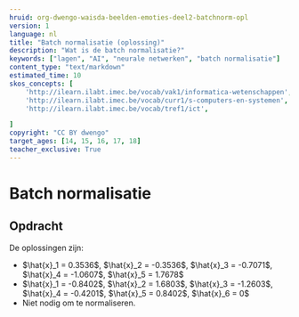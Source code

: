 ```yaml
---
hruid: org-dwengo-waisda-beelden-emoties-deel2-batchnorm-opl
version: 1
language: nl
title: "Batch normalisatie (oplossing)"
description: "Wat is de batch normalisatie?"
keywords: ["lagen", "AI", "neurale netwerken", "batch normalisatie"]
content_type: "text/markdown"
estimated_time: 10
skos_concepts: [
    'http://ilearn.ilabt.imec.be/vocab/vak1/informatica-wetenschappen', 
    'http://ilearn.ilabt.imec.be/vocab/curr1/s-computers-en-systemen',
    'http://ilearn.ilabt.imec.be/vocab/tref1/ict',

]
copyright: "CC BY dwengo"
target_ages: [14, 15, 16, 17, 18]
teacher_exclusive: True
---
```


# Batch normalisatie

<div class="dwengo-content assignment">
<h2 class="title">Opdracht</h2>
<div class="content">
De oplossingen zijn:
<ul>
    <li>$\hat{x}_1 = 0.3536$, $\hat{x}_2 = -0.3536$, $\hat{x}_3 = -0.7071$, $\hat{x}_4 = -1.0607$, $\hat{x}_5 = 1.7678$</li>
    <li>$\hat{x}_1 = -0.8402$, $\hat{x}_2 = 1.6803$, $\hat{x}_3 = -1.2603$, $\hat{x}_4 = -0.4201$, $\hat{x}_5 = 0.8402$, $\hat{x}_6 = 0$</li>
    <li>Niet nodig om te normaliseren.</li>
</ul>
</div>
</div>